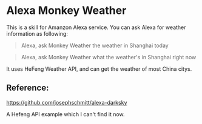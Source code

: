 # Alexa Monkey Weather

This is a skill for Amanzon Alexa service. You can ask Alexa for weather information as following:

> Alexa, ask Monkey Weather the weather in Shanghai today

> Alexa, ask Monkey Weather  what the weather's  in Shanghai right now

It uses HeFeng Weather  API, and can get the weather of most China citys.

## Reference:

https://github.com/josephschmitt/alexa-darksky

 A Hefeng API example which I can't find it now.
